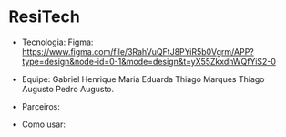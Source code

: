# ResiTech
- Tecnologia: 
  Figma: https://www.figma.com/file/3RahVuQFtJ8PYiR5b0Vgrm/APP?type=design&node-id=0-1&mode=design&t=yX55ZkxdhWQfYiS2-0

- Equipe:
  Gabriel Henrique
  Maria Eduarda
  Thiago Marques
  Thiago Augusto
  Pedro Augusto.

- Parceiros:

- Como usar:
